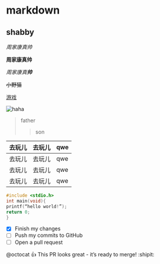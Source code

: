 # markdown
## shabby
_周家康真帅_

**周家康真帅**

_周家康真**帅**_

~~小野猫~~

[游戏](http://www.4399.com)

![haha](https://imgsa.baidu.com/forum/w%3D580/sign=303c1f82e41190ef01fb92d7fe1b9df7/3cf790ef76c6a7ef7b126749fefaaf51f2de6694.jpg)

>father
>>son

去玩儿|去玩儿|qwe
-----|-----|-----
去玩儿|去玩儿|qwe
去玩儿|去玩儿|qwe
去玩儿|去玩儿|qwe

```c
#include <stdio.h>
int main(void){
printf(“hello world!”);
return 0;
}
```

- [x] Finish my changes
- [ ] Push my commits to GitHub
- [ ] Open a pull request

@octocat :+1: This PR looks great - it’s ready to merge! :shipit:
